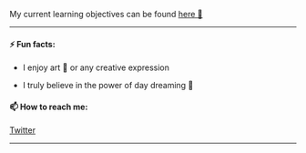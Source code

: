 My current learning objectives can be found [here 🌱](https://gist.github.com/Obsiye/69bb765bf34971d4d9ef19f6f27d2c70)

----

#### ⚡ Fun facts:
- I enjoy art 🎨 or any creative expression

- I truly believe in the power of day dreaming 💫

#### 📫 How to reach me:
[Twitter](https://twitter.com/abdirizakobsiy3) 

-----
<!--

 ![alt text](https://github.com/Obsiye/Obsiye/blob/master/yugiohstyleme_final.gif?raw=true)
**Obsiye/Obsiye** is a ✨ _special_ ✨ repository because its `README.md` (this file) appears on your GitHub profile.

Here are some ideas to get you started:

- 🔭 I’m currently working on ...
- 🌱 I’m currently learning ...
- 👯 I’m looking to collaborate on ...
- 
- 💬 Ask me about ...
- 📫 How to reach me: ...
- 😄 Pronouns: ...
- ⚡ Fun fact: ...
-->
